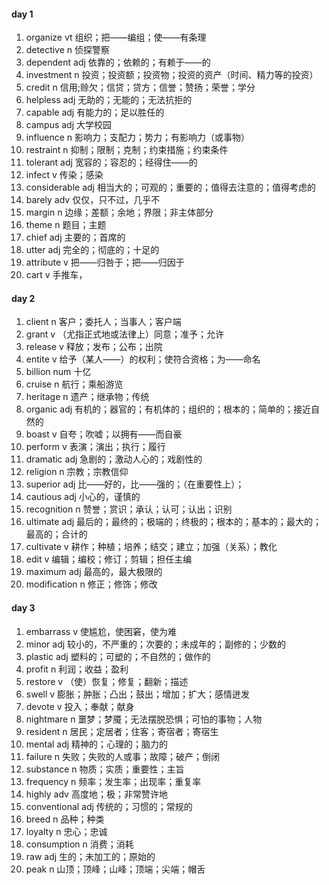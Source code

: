 #### day	1

1. organize	vt	组织；把——编组；使——有条理
2. detective	n	 侦探警察
3. dependent	adj	依靠的；依赖的；有赖于——的
4. investment	n	投资；投资额；投资物；投资的资产（时间、精力等的投资）
5. credit	n	 信用;赊欠；信贷；贷方；信誉；赞扬；荣誉；学分
6. helpless	adj	无助的；无能的；无法抗拒的
7. capable	adj	有能力的；足以胜任的
8. campus	adj 	大学校园
9. influence	n	影响力；支配力；势力；有影响力（或事物）
10. restraint	n	抑制；限制；克制；约束措施；约束条件
11. tolerant	adj	宽容的；容忍的；经得住——的
12. infect	v	传染；感染
13. considerable	adj	相当大的；可观的；重要的；值得去注意的；值得考虑的
14. barely	adv	仅仅，只不过，几乎不
15. margin	n	边缘；差额；余地；界限；非主体部分
16. theme	n	题目；主题
17. chief	adj	主要的；首席的
18. utter	adj	完全的；彻底的；十足的
19. attribute	v	把——归咎于；把——归因于
20. cart	v	手推车，

#### day 2

1. client	n	客户；委托人；当事人；客户端
2. grant	v	（尤指正式地或法律上）同意；准予；允许
3. release	v	释放；发布；公布；出院
4. entite	v	给予（某人——）的权利；使符合资格；为——命名
5. billion	num	十亿
6. cruise	n	航行；乘船游览
7. heritage	n	遗产；继承物；传统
8. organic	adj	有机的；器官的；有机体的；组织的；根本的；简单的；接近自然的
9. boast	v	自夸；吹嘘；以拥有——而自豪
10. perform	v	表演；演出；执行；履行
11. dramatic	adj	急剧的；激动人心的；戏剧性的
12. religion	n	宗教；宗教信仰
13. superior	adj	比——好的，比——强的；（在重要性上）；
14. cautious	adj	小心的，谨慎的
15. recognition	n	赞誉；赏识；承认；认可；认出；识别
16. ultimate	adj	最后的；最终的；极端的；终极的；根本的；基本的；最大的；最高的；合计的
17. cultivate	v	耕作；种植；培养；结交；建立；加强（关系）；教化
18. edit	v	编辑；编校；修订；剪辑；担任主编
19. maximum	adj	最高的，最大极限的
20. modification	n	修正；修饰；修改



#### day 3

1. embarrass	v	使尴尬，使困窘，使为难
2. minor	adj	较小的，不严重的；次要的；未成年的；副修的；少数的
3. plastic	adj	塑料的；可塑的；不自然的；做作的
4. profit	n	利润；收益；盈利
5. restore	v	（使）恢复；修复；翻新；描述
6. swell	v	膨胀；肿胀；凸出；鼓出；增加；扩大；感情迸发
7. devote	v	投入；奉献；献身
8. nightmare	n	噩梦；梦魇；无法摆脱恐惧；可怕的事物；人物
9. resident	n	居民；定居者；住客；寄宿者；寄宿生
10. mental	adj	精神的；心理的；脑力的
11. failure	n	失败；失败的人或事；故障；破产；倒闭
12. substance	n	物质；实质；重要性；主旨
13. frequency	n	频率；发生率；出现率；重复率
14. highly	adv	高度地；极；非常赞许地
15. conventional	adj	传统的；习惯的；常规的
16. breed	n	品种；种类
17. loyalty	n	忠心；忠诚
18. consumption	n	消费；消耗
19. raw	adj	生的；未加工的；原始的
20. peak	n	山顶；顶峰；山峰；顶端；尖端；帽舌